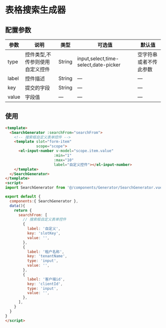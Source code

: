 # 表格搜索生成器

## 配置参数

参数 | 说明 | 类型 | 可选值 | 默认值
-|-|-|-|-|
type | 控件类型,不传参则使用自定义控件 | String | input,select,time-select,date-picker | 空字符串或者不传此参数
label | 控件描述 | String | — | —
key | 提交的字段 | String | — | —
value | 字段值 | — | — | —

## 使用
```html
<template>
  <SearchGenerator :searchFrom="searchFrom">
    <!-- 搜索框自定义表单控件 -->
    <template slot="form-item"
              scope="scope">
      <el-input-number v-model="scope.item.value"
                      :min="1"
                      :max="10"
                      label="自定义控件"></el-input-number>
    </template>
  </SearchGenerator>
</template>
<script>
import SearchGenerator from '@/components/Generator/SearchGenerator.vue';

export default {
  components:{ SearchGenerator },
  data(){
    return {
      searchFrom: [
        // 搜索框自定义表单控件
        {
          label: '自定义',
          key: 'slotKey',
          value: '',
        },
        {
          label: '租户名称',
          key: 'tenantName',
          type: 'input',
          value: '',
        },
        {
          label: '客户端id',
          key: 'clientId',
          type: 'input',
          value: '',
        },
      ],
    }
  }
}
</script>
```
